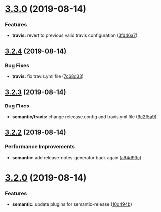 # [3.3.0](https://github.com/adeelibr/learn-semantic-release/compare/v3.2.4...v3.3.0) (2019-08-14)


### Features

* **travis:** revert to previous valid travis configuration ([3fd46a7](https://github.com/adeelibr/learn-semantic-release/commit/3fd46a7))

## [3.2.4](https://github.com/adeelibr/learn-semantic-release/compare/v3.2.3...v3.2.4) (2019-08-14)


### Bug Fixes

* **travis:** fix travis.yml file ([7c68d33](https://github.com/adeelibr/learn-semantic-release/commit/7c68d33))

## [3.2.3](https://github.com/adeelibr/learn-semantic-release/compare/v3.2.2...v3.2.3) (2019-08-14)


### Bug Fixes

* **semantic/travis:** change releease.config and travis.yml file ([9c2f5a9](https://github.com/adeelibr/learn-semantic-release/commit/9c2f5a9))

## [3.2.2](https://github.com/adeelibr/learn-semantic-release/compare/v3.2.1...v3.2.2) (2019-08-14)


### Performance Improvements

* **semantic:** add release-notes-generator back again ([a94d93c](https://github.com/adeelibr/learn-semantic-release/commit/a94d93c))

# [3.2.0](https://github.com/adeelibr/learn-semantic-release/compare/v3.1.0...v3.2.0) (2019-08-14)


### Features

* **semantic:** update plugins for semantic-release ([10d494b](https://github.com/adeelibr/learn-semantic-release/commit/10d494b))
